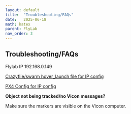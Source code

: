 ```yaml
---
layout: default
title:  "Troubleshooting/FAQs"
date:   2025-06-18
math: katex
parent: FlyLab
nav_order: 3
---
```


<style>
    img {
        max-height: 400px;
        width: auto;
    }
</style>

## Troubleshooting/FAQs

Flylab IP 192.168.0.149

[Crazyflie/swarm hover_launch file for IP config](https://github.com/joonlee16/Crazyflie/blob/main/crazyswarm/ros_ws/src/crazyswarm/launch/hover_swarm.launch)

[PX4 Config for IP config](https://github.com/dasc-lab/rover_px4_ros2_jumpstart/blob/main/colcon_ws/src/all_launch/config/config_vicon.yaml)

**Object not being tracked/no Vicon messages?**

Make sure the markers are visible on the Vicon computer.